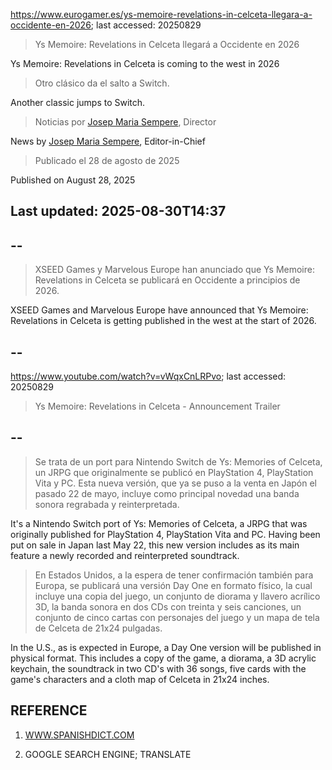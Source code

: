 https://www.eurogamer.es/ys-memoire-revelations-in-celceta-llegara-a-occidente-en-2026; last accessed: 20250829

> Ys Memoire: Revelations in Celceta llegará a Occidente en 2026

Ys Memoire: Revelations in Celceta is coming to the west in 2026

> Otro clásico da el salto a Switch.

Another classic jumps to Switch.

> Noticias por [Josep Maria Sempere](https://www.eurogamer.es/authors/josep-maria-sempere), Director

News by [Josep Maria Sempere](https://www.eurogamer.es/authors/josep-maria-sempere), Editor-in-Chief

> Publicado el 28 de agosto de 2025

Published on August 28, 2025

## Last updated: 2025-08-30T14:37

## --

> XSEED Games y Marvelous Europe han anunciado que Ys Memoire: Revelations in Celceta se publicará en Occidente a principios de 2026.

XSEED Games and Marvelous Europe have announced that Ys Memoire: Revelations in Celceta is getting published in the west at the start of 2026.

## --

https://www.youtube.com/watch?v=vWqxCnLRPvo; last accessed: 20250829

> Ys Memoire: Revelations in Celceta - Announcement Trailer 

## --

> Se trata de un port para Nintendo Switch de Ys: Memories of Celceta, un JRPG que originalmente se publicó en PlayStation 4, PlayStation Vita y PC. Esta nueva versión, que ya se puso a la venta en Japón el pasado 22 de mayo, incluye como principal novedad una banda sonora regrabada y reinterpretada.

It's a Nintendo Switch port of Ys: Memories of Celceta, a JRPG that was originally published for PlayStation 4, PlayStation Vita and PC. Having been put on sale in Japan last May 22, this new version includes as its main feature a newly recorded and reinterpreted soundtrack. 

> En Estados Unidos, a la espera de tener confirmación también para Europa, se publicará una versión Day One en formato físico, la cual incluye una copia del juego, un conjunto de diorama y llavero acrílico 3D, la banda sonora en dos CDs con treinta y seis canciones, un conjunto de cinco cartas con personajes del juego y un mapa de tela de Celceta de 21x24 pulgadas. 

In the U.S., as is expected in Europe, a Day One version will be published in physical format. This includes a copy of the game, a diorama, a 3D acrylic keychain, the soundtrack in two CD's with 36 songs, five cards with the game's characters and a cloth map of Celceta in 21x24 inches.

## REFERENCE

1) [WWW.SPANISHDICT.COM](https://www.spanishdict.com)

2) GOOGLE SEARCH ENGINE; TRANSLATE